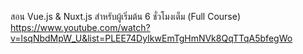สอน Vue.js & Nuxt.js สำหรับผู้เริ่มต้น 6 ชั่วโมงเต็ม (Full Course)  
https://www.youtube.com/watch?v=lsqNbdMpW_U&list=PLEE74DyIkwEmTgHmNVk8QqTTqA5bfegWo
